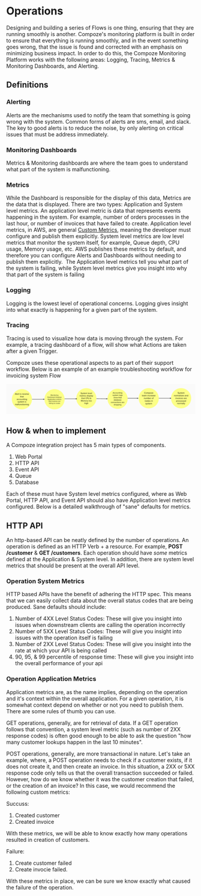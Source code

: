 # Operations

Designing and building a series of Flows is one thing, ensuring that they are running smoothly is another. Compoze's monitoring platform is built in order to ensure that everything is running smoothly, and in the event something goes wrong, that the issue is found and corrected with an emphasis on minimizing business impact. In order to do this, the Compoze Monitoring Platform works with the following areas: Logging, Tracing, Metrics & Monitoring Dashboards, and Alerting.

## Definitions

### Alerting

Alerts are the mechanisms used to notify the team that something is going wrong with the system. Common forms of alerts are sms, email, and slack. The key to good alerts is to reduce the noise, by only alerting on critical issues that must be address immediately.

### Monitoring Dashboards

Metrics & Monitoring dashboards are where the team goes to understand what part of the system is malfunctioning.

### Metrics

While the Dashboard is responsible for the display of this data, Metrics are the data that is displayed. There are two types: Application and System level metrics. An application level metric is data that represents events happening in the system. For example, number of orders processes in the last hour, or number of invoices that have failed to create. Application level metrics, in AWS, are general [Custom Metrics](https://docs.aws.amazon.com/AmazonCloudWatch/latest/monitoring/publishingMetrics.html), meaning the developer must configure and publish them explicitly. System level metrics are low level metrics that monitor the system itself, for example, Queue depth, CPU usage, Memory usage, etc. AWS publishes these metrics by default, and therefore you can configure Alerts and Dashboards without needing to publish them explicitly.  The Application level metrics tell you what part of the system is failing, while System level metrics give you insight into why that part of the system is failing

### Logging

Logging is the lowest level of operational concerns. Logging gives insight into what exactly is happening for a given part of the system.

### Tracing

Tracing is used to visualize how data is moving through the system. For example, a tracing dashboard of a flow, will show what Actions are taken after a given Trigger.

Compoze uses these operational aspects to as part of their support workflow. Below is an example of an example troubleshooting workflow for invoicing system Flow

![workflow](img/workflow.png)

## How & when to implement

A Compoze integration project has 5 main types of components.

1. Web Portal
2. HTTP API
3. Event API
4. Queue
5. Database

Each of these must have System level metrics configured, where as Web Portal, HTTP API, and Event API should also have Application level metrics configured. Below is a detailed walkthrough of "sane" defaults for metrics.

## HTTP API

An http-based API can be neatly defined by the number of operations. An operation is defined as an HTTP Verb + a resource. For example, **POST /customer** & **GET /customers**. Each operation should have *some* metrics defined at the Application & System level. In addition, there are system level metrics that should be present at the overall API level.

### Operation System Metrics

HTTP based APIs have the benefit of adhering the HTTP spec. This means that we can easily collect data about the overall status codes that are being produced. Sane defaults should include:

1. Number of 4XX Level Status Codes: These will give you insight into issues when downstream clients are calling the operation incorrectly
2. Number of 5XX Level Status Codes: These will give you insight into issues with the operation itself is failing
3. Number of 2XX Level Status Codes: These will give you insight into the rate at which your API is being called
4. 90, 95, & 99 percentile of response time: These will give you insight into the overall performance of your api

### Operation Application Metrics

Application metrics are, as the name implies, depending on the operation and it's context within the overall application. For a given operation, it is somewhat context depend on whether or not you need to publish them. There are some rules of thumb you can use.

GET operations, generally, are for retrieval of data. If a GET operation follows that convention, a system level metric (such as number of 2XX response codes) is often good enough to be able to ask the question "how many customer lookups happen in the last 10 minutes".

POST operations, generally, are more transactional in nature. Let's take an example, where, a POST operation needs to check if a customer exists, if it does not create it, and then create an invoice. In this situation, a 2XX or 5XX response code only tells us that the overall transaction succeeded or failed. However, how do we know whether it was the customer creation that failed, or the creation of an invoice? In this case, we would recommend the following custom metrics:

Succuss:

1. Created customer
2. Created invoice

With these metrics, we will be able to know exactly how many operations resulted in creation of customers.

Failure:

1. Create customer failed
2. Create invocie failed.

With these metrics in place, we can be sure we know exactly what caused the failure of the operation.
